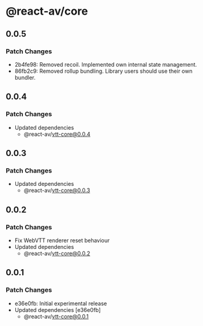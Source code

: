 # @react-av/core

## 0.0.5

### Patch Changes

- 2b4fe98: Removed recoil. Implemented own internal state management.
- 86fb2c9: Removed rollup bundling. Library users should use their own bundler.

## 0.0.4

### Patch Changes

- Updated dependencies
  - @react-av/vtt-core@0.0.4

## 0.0.3

### Patch Changes

- Updated dependencies
  - @react-av/vtt-core@0.0.3

## 0.0.2

### Patch Changes

- Fix WebVTT renderer reset behaviour
- Updated dependencies
  - @react-av/vtt-core@0.0.2

## 0.0.1

### Patch Changes

- e36e0fb: Initial experimental release
- Updated dependencies [e36e0fb]
  - @react-av/vtt-core@0.0.1
